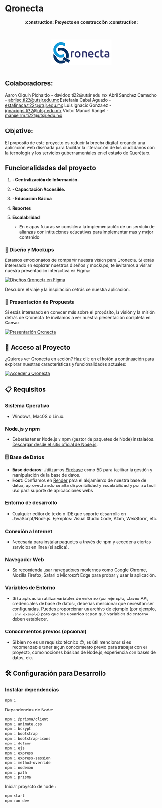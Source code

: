 # Qronecta
<h4 align="center">
:construction: Proyecto en construcción :construction:
</h4>
<br>
<p align="center">
  <img src="/web/images/Completo_letra-removebg-preview.png" alt="Logo" width="200"><br><br>
</p>

## Colaboradores:

Aaron Olguin Pichardo - davidop.ti22@utsjr.edu.mx
Abril Sanchez Camacho - abrilsc.ti22@utsjr.edu.mx
Estefania Cabal Aguado - estafinaca.ti22@utsjr.edu.mx
Luis Ignacio Gonzalez - ignaciogs.ti22@utsjr.edu.mx
Victor Manuel Rangel - manuelrm.ti22@utsjr.edu.mx

## Objetivo:
El proposito de este proyecto es reducir la brecha digital, creando una aplicacion web  diseñada para facilitar la interacción de los ciudadanos con la tecnología y los servicios gubernamentales en el estado de Querétaro.     


## Funcionalidades del proyecto

1. **- Centralización de Información.**


2. **- Capacitación Accesible.**


3. **- Educación Básica**


4. **Reportes**

5. **Escalabilidad**
   - En etapas futuras se considera la implementación de un servicio de alianzas con intituciones educativas para implementar mas y mejor contenido

### 🎨 Diseño y Mockups

Estamos emocionados de compartir nuestra visión para Qronecta. Si estás interesado en explorar nuestros diseños y mockups, te invitamos a visitar nuestra presentación interactiva en Figma:

[![Diseños Qronecta en Figma](https://img.shields.io/badge/🔍%20Ver%20Mockups%20en-Figma-blue?style=for-the-badge&logo=figma)](https://www.figma.com/file/AvbtKf9Adwkbzo6m9PEbun/Proyecto-Hakchaton?type=design&node-id=0%3A1&mode=design&t=Mm0h05pQSSo0zqRL-1)

Descubre el viaje y la inspiración detrás de nuestra aplicación.

### 📖 Presentación de Propuesta

Si estás interesado en conocer más sobre el propósito, la visión y la misión detrás de Qronecta, te invitamos a ver nuestra presentación completa en Canva:

[![Presentación Qronecta](https://img.shields.io/badge/📔%20Ver%20Presentación%20en-Canva-pink?style=for-the-badge&logo=canva)](https://www.canva.com/design/DAFsGMhce20/g03Cor5nfaw0sYYrCLbEZg/edit?utm_content=DAFsGMhce20&utm_campaign=designshare&utm_medium=link2&utm_source=sharebutton)




## 🚀 Acceso al Proyecto

¿Quieres ver Qronecta en acción? Haz clic en el botón a continuación para explorar nuestras características y funcionalidades actuales:

[![Acceder a Qronecta](https://img.shields.io/badge/▶️%20Acceder%20a-Qronecta-blue?style=for-the-badge&logo=web)](https://qronecta.onrender.com)


## 📋 Requisitos

### Sistema Operativo
- Windows, MacOS o Linux.

### Node.js y npm
- Deberás tener Node.js y npm (gestor de paquetes de Node) instalados. [Descargar desde el sitio oficial de Node.js](https://nodejs.org/).

### 🗄️ Base de Datos
- **Base de datos**: Utilizamos [Firebase](https://firebase.google.com/) como BD para facilitar la gestión y manipulación de la base de datos.
- **Host**: Confiamos en [Render](https://render.com/) para el alojamiento de nuestra base de datos, aprovechando su alta disponibilidad y escalabilidad y por su facil uso para suporte de aplicacciones webs 

### Entorno de desarrollo
- Cualquier editor de texto o IDE que soporte desarrollo en JavaScript/Node.js. Ejemplos: Visual Studio Code, Atom, WebStorm, etc.

### Conexión a Internet
- Necesaria para instalar paquetes a través de npm y acceder a ciertos servicios en línea (si aplica).

### Navegador Web
- Se recomienda usar navegadores modernos como Google Chrome, Mozilla Firefox, Safari o Microsoft Edge para probar y usar la aplicación.

### Variables de Entorno
- Si tu aplicación utiliza variables de entorno (por ejemplo, claves API, credenciales de base de datos), deberías mencionar que necesitan ser configuradas. Puedes proporcionar un archivo de ejemplo (por ejemplo, `.env.example`) para que los usuarios sepan qué variables de entorno deben establecer.

### Conocimientos previos (opcional)
- Si bien no es un requisito técnico 😊, es útil mencionar si es recomendable tener algún conocimiento previo para trabajar con el proyecto, como nociones básicas de Node.js, experiencia con bases de datos, etc.

## 🛠️ Configuración para Desarrollo
### Instalar dependencias 
```sh
npm i  
```

Dependencias de Node:
``` terminal
npm i @prisma/client
npm i animate.css
npm i bcrypt
npm i bootstrap
npm i bootstrap-icons
npm i dotenv
npm i ejs
npm i express
npm i express-session
npm i method-override
npm i nodemon
npm i path
npm i prisma
```
Iniciar proyecto de node :
``` terminal
npm start 
npm run dev
```
